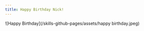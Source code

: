 ```yaml
---
title: Happy Birthday Nick!
---
```

![Happy Birthday](/skills-github-pages/assets/happy birthday.jpeg)
